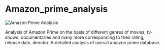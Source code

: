 # Amazon_prime_analysis


![Amazon Prime Analysis](https://github.com/Dhanesha151001/Amazon_prime_analysis/assets/103206429/41c62cfa-9b99-4160-8e77-9c6ae09b080e)

Analysis of Amazon Prime on the basis of different genres of movies, tv-shows, documentaries and many more corresponding to their rating, release date, director. A detailed analysis of overall amazon prime database.
